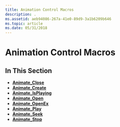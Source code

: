 ```yaml
---
title: Animation Control Macros
description: .
ms.assetid: aeb94086-267a-41e0-89d9-3a1b6209b646
ms.topic: article
ms.date: 05/31/2018
---
```


# Animation Control Macros

## In This Section

-   [**Animate\_Close**](/windows/desktop/api/Commctrl/nf-commctrl-animate_close)
-   [**Animate\_Create**](/windows/desktop/api/Commctrl/nf-commctrl-animate_create)
-   [**Animate\_IsPlaying**](/windows/desktop/api/Commctrl/nf-commctrl-animate_isplaying)
-   [**Animate\_Open**](/windows/desktop/api/Commctrl/nf-commctrl-animate_open)
-   [**Animate\_OpenEx**](/windows/desktop/api/Commctrl/nf-commctrl-animate_openex)
-   [**Animate\_Play**](/windows/desktop/api/Commctrl/nf-commctrl-animate_play)
-   [**Animate\_Seek**](/windows/desktop/api/Commctrl/nf-commctrl-animate_seek)
-   [**Animate\_Stop**](/windows/desktop/api/Commctrl/nf-commctrl-animate_stop)

 

 




